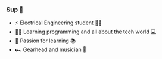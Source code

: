 ### Sup 🤘

- ⚡ Electrical Engineering student 👨‍🎓
- 👨‍💻 Learning programming and all about the tech world 💻
- 🧠 Passion for learning 📚
- 🏎️ Gearhead and musician 🎸


<!--
**andre-gsampaio/andre-gsampaio** is a ✨ _special_ ✨ repository because its `README.md` (this file) appears on your GitHub profile.

Here are some ideas to get you started:

- 🔭 I’m currently working on ...
- 🌱 I’m currently learning ...
- 👯 I’m looking to collaborate on ...
- 🤔 I’m looking for help with ...
- 💬 Ask me about ...
- 📫 How to reach me: ...
- 😄 Pronouns: ...
- ⚡ Fun fact: ...
-->
